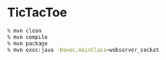 # TicTacToe

```bash
% mvn clean
% mvn compile
% mvn package
% mvn exec:java -Dexec.mainClass=webserver_socket
```
 
